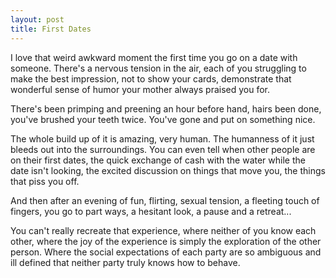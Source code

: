 ```yaml
---
layout: post
title: First Dates
---
```


I love that weird awkward moment the first time you go on a date with someone. There's a nervous tension in the air, each of you struggling to make the best impression, not to show your cards, demonstrate that wonderful sense of humor your mother always praised you for.

There's been primping and preening an hour before hand, hairs been done, you've brushed your teeth twice. You've gone and put on something nice.

The whole build up of it is amazing, very human. The humanness of it just bleeds out into the surroundings. You can even tell when other people are on their first dates, the quick exchange of cash with the water while the date isn't looking, the excited discussion on things that move you, the things that piss you off.

And then after an evening of fun, flirting, sexual tension, a fleeting touch of fingers, you go to part ways, a hesitant look, a pause and a retreat...

You can't really recreate that experience, where neither of you know each other, where the joy of the experience is simply the exploration of the other person. Where the social expectations of each party are so ambiguous and ill defined that neither party truly knows how to behave.
